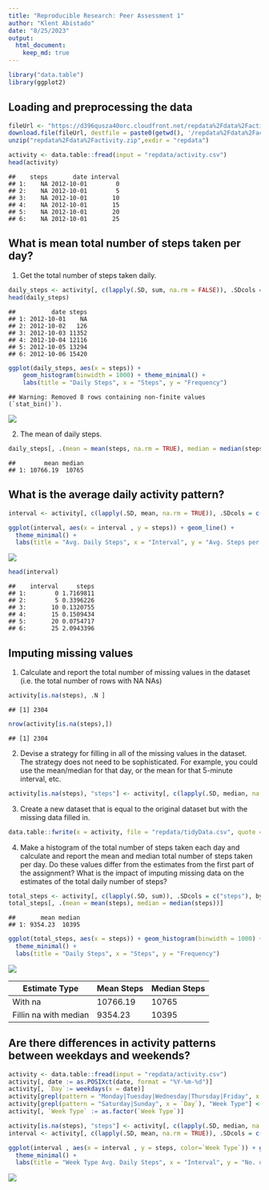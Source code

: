 ```yaml
---
title: "Reproducible Research: Peer Assessment 1"
author: "Klent Abistado"
date: "8/25/2023"
output: 
  html_document:
    keep_md: true
---
```



```r
library("data.table")
library(ggplot2)
```

## Loading and preprocessing the data

```r
fileUrl <- "https://d396qusza40orc.cloudfront.net/repdata%2Fdata%2Factivity.zip"
download.file(fileUrl, destfile = paste0(getwd(), '/repdata%2Fdata%2Factivity.zip'), method = "curl")
unzip("repdata%2Fdata%2Factivity.zip",exdir = "repdata")
```


```r
activity <- data.table::fread(input = "repdata/activity.csv")
head(activity)
```

```
##    steps       date interval
## 1:    NA 2012-10-01        0
## 2:    NA 2012-10-01        5
## 3:    NA 2012-10-01       10
## 4:    NA 2012-10-01       15
## 5:    NA 2012-10-01       20
## 6:    NA 2012-10-01       25
```

## What is mean total number of steps taken per day?
1. Get the total number of steps taken daily.


```r
daily_steps <- activity[, c(lapply(.SD, sum, na.rm = FALSE)), .SDcols = c("steps"), by = .(date)] 
head(daily_steps)
```

```
##          date steps
## 1: 2012-10-01    NA
## 2: 2012-10-02   126
## 3: 2012-10-03 11352
## 4: 2012-10-04 12116
## 5: 2012-10-05 13294
## 6: 2012-10-06 15420
```


```r
ggplot(daily_steps, aes(x = steps)) +
    geom_histogram(binwidth = 1000) + theme_minimal() +
    labs(title = "Daily Steps", x = "Steps", y = "Frequency")
```

```
## Warning: Removed 8 rows containing non-finite values (`stat_bin()`).
```

![](PA1_template_files/figure-html/unnamed-chunk-5-1.png)<!-- -->

2. The mean of daily steps.

```r
daily_steps[, .(mean = mean(steps, na.rm = TRUE), median = median(steps, na.rm = TRUE))]
```

```
##        mean median
## 1: 10766.19  10765
```

## What is the average daily activity pattern?

```r
interval <- activity[, c(lapply(.SD, mean, na.rm = TRUE)), .SDcols = c("steps"), by = .(interval)] 

ggplot(interval, aes(x = interval , y = steps)) + geom_line() +
  theme_minimal() +
  labs(title = "Avg. Daily Steps", x = "Interval", y = "Avg. Steps per day")
```

![](PA1_template_files/figure-html/unnamed-chunk-7-1.png)<!-- -->

```r
head(interval)
```

```
##    interval     steps
## 1:        0 1.7169811
## 2:        5 0.3396226
## 3:       10 0.1320755
## 4:       15 0.1509434
## 5:       20 0.0754717
## 6:       25 2.0943396
```

## Imputing missing values
1. Calculate and report the total number of missing values in the dataset (i.e. the total number of rows with NA NAs)

```r
activity[is.na(steps), .N ]
```

```
## [1] 2304
```

```r
nrow(activity[is.na(steps),])
```

```
## [1] 2304
```
2. Devise a strategy for filling in all of the missing values in the dataset. The strategy does not need to be sophisticated. For example, you could use the mean/median for that day, or the mean for that 5-minute interval, etc.


```r
activity[is.na(steps), "steps"] <- activity[, c(lapply(.SD, median, na.rm = TRUE)), .SDcols = c("steps")]
```
3. Create a new dataset that is equal to the original dataset but with the missing data filled in.


```r
data.table::fwrite(x = activity, file = "repdata/tidyData.csv", quote = FALSE)
```
4. Make a histogram of the total number of steps taken each day and calculate and report the mean and median total number of steps taken per day. Do these values differ from the estimates from the first part of the assignment? What is the impact of imputing missing data on the estimates of the total daily number of steps?


```r
total_steps <- activity[, c(lapply(.SD, sum)), .SDcols = c("steps"), by = .(date)]
total_steps[, .(mean = mean(steps), median = median(steps))]
```

```
##       mean median
## 1: 9354.23  10395
```

```r
ggplot(total_steps, aes(x = steps)) + geom_histogram(binwidth = 1000) +
  theme_minimal() +
  labs(title = "Daily Steps", x = "Steps", y = "Frequency")
```

![](PA1_template_files/figure-html/unnamed-chunk-12-1.png)<!-- -->

Estimate Type | Mean Steps | Median Steps
--- | --- | ---
With na | 10766.19 | 10765
Fillin na with median | 9354.23 | 10395

## Are there differences in activity patterns between weekdays and weekends?

```r
activity <- data.table::fread(input = "repdata/activity.csv")
activity[, date := as.POSIXct(date, format = "%Y-%m-%d")]
activity[, `Day`:= weekdays(x = date)]
activity[grepl(pattern = "Monday|Tuesday|Wednesday|Thursday|Friday", x = `Day`), "Week Type"] <- "Weekday"
activity[grepl(pattern = "Saturday|Sunday", x = `Day`), "Week Type"] <- "Weekend"
activity[, `Week Type` := as.factor(`Week Type`)]

activity[is.na(steps), "steps"] <- activity[, c(lapply(.SD, median, na.rm = TRUE)), .SDcols = c("steps")]
interval <- activity[, c(lapply(.SD, mean, na.rm = TRUE)), .SDcols = c("steps"), by = .(interval, `Week Type`)] 

ggplot(interval , aes(x = interval , y = steps, color=`Week Type`)) + geom_line(colour = 'black') + 
  theme_minimal() +
  labs(title = "Week Type Avg. Daily Steps", x = "Interval", y = "No. of Steps") + facet_wrap(~`Week Type` , ncol = 1, nrow=2)
```

![](PA1_template_files/figure-html/unnamed-chunk-13-1.png)<!-- -->

